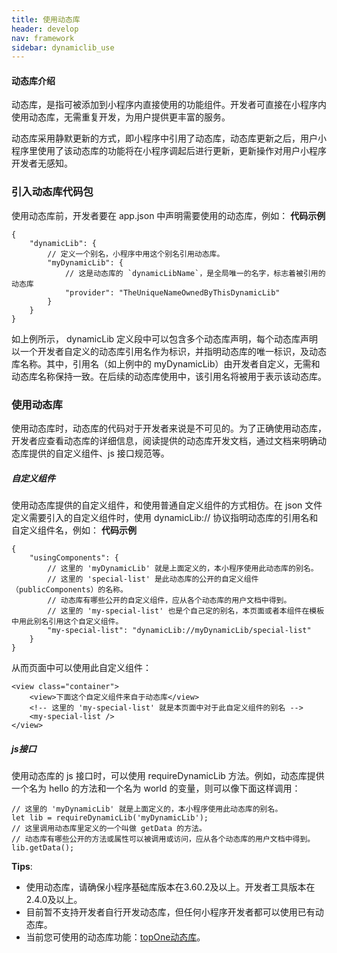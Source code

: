 ```yaml
---
title: 使用动态库
header: develop
nav: framework
sidebar: dynamiclib_use
---
```


#### 动态库介绍
动态库，是指可被添加到小程序内直接使用的功能组件。开发者可直接在小程序内使用动态库，无需重复开发，为用户提供更丰富的服务。

动态库采用静默更新的方式，即小程序中引用了动态库，动态库更新之后，用户小程序里使用了该动态库的功能将在小程序调起后进行更新，更新操作对用户小程序开发者无感知。

### 引入动态库代码包


使用动态库前，开发者要在 app.json 中声明需要使用的动态库，例如：
**代码示例**

```
{
    "dynamicLib": {
        // 定义一个别名，小程序中用这个别名引用动态库。
        "myDynamicLib": {
            // 这是动态库的 `dynamicLibName`，是全局唯一的名字，标志着被引用的动态库
            "provider": "TheUniqueNameOwnedByThisDynamicLib"
        }
    }
}
```
如上例所示， dynamicLib 定义段中可以包含多个动态库声明，每个动态库声明以一个开发者自定义的动态库引用名作为标识，并指明动态库的唯一标识，及动态库名称。其中，引用名（如上例中的 myDynamicLib）由开发者自定义，无需和动态库名称保持一致。在后续的动态库使用中，该引用名将被用于表示该动态库。

### 使用动态库
使用动态库时，动态库的代码对于开发者来说是不可见的。为了正确使用动态库，开发者应查看动态库的详细信息，阅读提供的动态库开发文档，通过文档来明确动态库提供的自定义组件、js 接口规范等。
##### 自定义组件
使用动态库提供的自定义组件，和使用普通自定义组件的方式相仿。在 json 文件定义需要引入的自定义组件时，使用 dynamicLib:// 协议指明动态库的引用名和自定义组件名，例如：
**代码示例**

```
{
    "usingComponents": {
        // 这里的 'myDynamicLib' 就是上面定义的，本小程序使用此动态库的别名。
        // 这里的 'special-list' 是此动态库的公开的自定义组件（publicComponents）的名称。
        // 动态库有哪些公开的自定义组件，应从各个动态库的用户文档中得到。
        // 这里的 'my-special-list' 也是个自己定的别名，本页面或者本组件在模板中用此别名引用这个自定义组件。
        "my-special-list": "dynamicLib://myDynamicLib/special-list"
    }
}
```
从而页面中可以使用此自定义组件：


```
<view class="container">
    <view>下面这个自定义组件来自于动态库</view>
    <!-- 这里的 'my-special-list' 就是本页面中对于此自定义组件的别名 -->
    <my-special-list />
</view>
```

##### js接口
使用动态库的 js 接口时，可以使用 requireDynamicLib 方法。例如，动态库提供一个名为 hello 的方法和一个名为 world 的变量，则可以像下面这样调用：

```
// 这里的 'myDynamicLib' 就是上面定义的，本小程序使用此动态库的别名。
let lib = requireDynamicLib('myDynamicLib');
// 这里调用动态库里定义的一个叫做 getData 的方法。
// 动态库有哪些公开的方法或属性可以被调用或访问，应从各个动态库的用户文档中得到。
lib.getData();
```

**Tips**:

* 使用动态库，请确保小程序基础库版本在3.60.2及以上。开发者工具版本在2.4.0及以上。
* 目前暂不支持开发者自行开发动态库，但任何小程序开发者都可以使用已有动态库。
* 当前您可使用的动态库功能：[topOne动态库](https://smartprogram.baidu.com/docs/develop/framework/dynamiclib_topone/)。